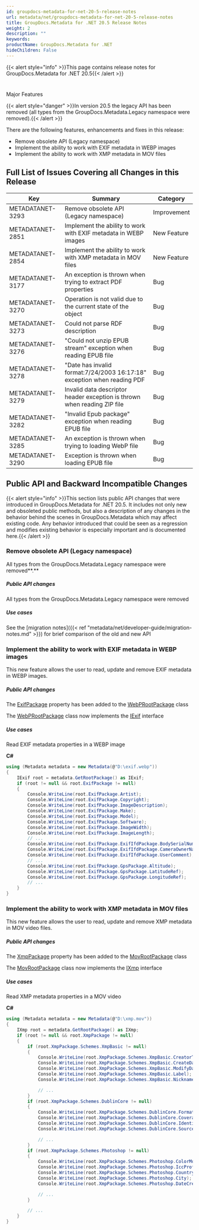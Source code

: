 ```yaml
---
id: groupdocs-metadata-for-net-20-5-release-notes
url: metadata/net/groupdocs-metadata-for-net-20-5-release-notes
title: GroupDocs.Metadata for .NET 20.5 Release Notes
weight: 2
description: ""
keywords: 
productName: GroupDocs.Metadata for .NET
hideChildren: False
---
```

{{< alert style="info" >}}This page contains release notes for GroupDocs.Metadata for .NET 20.5{{< /alert >}}

#   
Major Features

{{< alert style="danger" >}}In version 20.5 the legacy API has been removed (all types from the GroupDocs.Metadata.Legacy namespace were removed).{{< /alert >}}

  
There are the following features, enhancements and fixes in this release:

*   Remove obsolete API (Legacy namespace)
*   Implement the ability to work with EXIF metadata in WEBP images
*   Implement the ability to work with XMP metadata in MOV files  
      
    

## Full List of Issues Covering all Changes in this Release

| Key | Summary | Category |
| --- | --- | --- |
| METADATANET-3293 | Remove obsolete API (Legacy namespace) | Improvement |
| METADATANET-2851 | Implement the ability to work with EXIF metadata in WEBP images | New Feature |
| METADATANET-2854 | Implement the ability to work with XMP metadata in MOV files | New Feature |
| METADATANET-3177 | An exception is thrown when trying to extract PDF properties | Bug |
| METADATANET-3270 | Operation is not valid due to the current state of the object | Bug |
| METADATANET-3273 | Could not parse RDF description | Bug |
| METADATANET-3276 | "Could not unzip EPUB stream" exception when reading EPUB file | Bug |
| METADATANET-3278 | "Date has invalid format:7/24/2003 16:17:18" exception when reading PDF | Bug |
| METADATANET-3279 | Invalid data descriptor header exception is thrown when reading ZIP file | Bug |
| METADATANET-3282 | "Invalid Epub package" exception when reading EPUB file | Bug |
| METADATANET-3285 | An exception is thrown when trying to loading WebP file | Bug |
| METADATANET-3290 | Exception is thrown when loading EPUB file | Bug |

## Public API and Backward Incompatible Changes

{{< alert style="info" >}}This section lists public API changes that were introduced in GroupDocs.Metadata for .NET 20.5. It includes not only new and obsoleted public methods, but also a description of any changes in the behavior behind the scenes in GroupDocs.Metadata which may affect existing code. Any behavior introduced that could be seen as a regression and modifies existing behavior is especially important and is documented here.{{< /alert >}}

### Remove obsolete API (Legacy namespace)

All types from the GroupDocs.Metadata.Legacy namespace were removed**.**

##### Public API changes

All types from the GroupDocs.Metadata.Legacy namespace were removed

##### Use cases

See the [migration notes]({{< ref "metadata/net/developer-guide/migration-notes.md" >}}) for brief comparison of the old and new API

### Implement the ability to work with EXIF metadata in WEBP images

This new feature allows the user to read, update and remove EXIF metadata in WEBP images.

##### Public API changes

The [ExifPackage](https://apireference.groupdocs.com/net/metadata/groupdocs.metadata.formats.image/webprootpackage/properties/exifpackage) property has been added to the [WebPRootPackage](https://apireference.groupdocs.com/net/metadata/groupdocs.metadata.formats.image/webprootpackage) class

The [WebPRootPackage](https://apireference.groupdocs.com/net/metadata/groupdocs.metadata.formats.image/webprootpackage) class now implements the [IExif](https://apireference.groupdocs.com/net/metadata/groupdocs.metadata.standards.exif/iexif) interface

##### Use cases

Read EXIF metadata properties in a WEBP image

**C#**

```csharp
using (Metadata metadata = new Metadata(@"D:\exif.webp"))
{
	IExif root = metadata.GetRootPackage() as IExif;
	if (root != null && root.ExifPackage != null)
	{
		Console.WriteLine(root.ExifPackage.Artist);
		Console.WriteLine(root.ExifPackage.Copyright);
		Console.WriteLine(root.ExifPackage.ImageDescription);
		Console.WriteLine(root.ExifPackage.Make);
		Console.WriteLine(root.ExifPackage.Model);
		Console.WriteLine(root.ExifPackage.Software);
		Console.WriteLine(root.ExifPackage.ImageWidth);
		Console.WriteLine(root.ExifPackage.ImageLength);
		// ...
		Console.WriteLine(root.ExifPackage.ExifIfdPackage.BodySerialNumber);
		Console.WriteLine(root.ExifPackage.ExifIfdPackage.CameraOwnerName);
		Console.WriteLine(root.ExifPackage.ExifIfdPackage.UserComment);
		// ...
		Console.WriteLine(root.ExifPackage.GpsPackage.Altitude);
		Console.WriteLine(root.ExifPackage.GpsPackage.LatitudeRef);
		Console.WriteLine(root.ExifPackage.GpsPackage.LongitudeRef);
		// ...
	}
}
```

### Implement the ability to work with XMP metadata in MOV files

This new feature allows the user to read, update and remove XMP metadata in MOV video files.

##### Public API changes

The [XmpPackage](https://apireference.groupdocs.com/metadata/net/groupdocs.metadata.formats.video/movrootpackage/properties/xmppackage) property has been added to the [MovRootPackage](https://apireference.groupdocs.com/net/metadata/groupdocs.metadata.formats.video/movrootpackage) class

The [MovRootPackage](https://apireference.groupdocs.com/net/metadata/groupdocs.metadata.formats.video/movrootpackage) class now implements the [IXmp](https://apireference.groupdocs.com/net/metadata/groupdocs.metadata.standards.xmp/ixmp) interface

##### Use cases

Read XMP metadata properties in a MOV video

**C#**

```csharp
using (Metadata metadata = new Metadata(@"D:\xmp.mov"))
{
	IXmp root = metadata.GetRootPackage() as IXmp;
	if (root != null && root.XmpPackage != null)
	{
		if (root.XmpPackage.Schemes.XmpBasic != null)
		{
			Console.WriteLine(root.XmpPackage.Schemes.XmpBasic.CreatorTool);
			Console.WriteLine(root.XmpPackage.Schemes.XmpBasic.CreateDate);
			Console.WriteLine(root.XmpPackage.Schemes.XmpBasic.ModifyDate);
			Console.WriteLine(root.XmpPackage.Schemes.XmpBasic.Label);
			Console.WriteLine(root.XmpPackage.Schemes.XmpBasic.Nickname);

			// ...
		}
		if (root.XmpPackage.Schemes.DublinCore != null)
		{
			Console.WriteLine(root.XmpPackage.Schemes.DublinCore.Format);
			Console.WriteLine(root.XmpPackage.Schemes.DublinCore.Coverage);
			Console.WriteLine(root.XmpPackage.Schemes.DublinCore.Identifier);
			Console.WriteLine(root.XmpPackage.Schemes.DublinCore.Source);

			// ...
		}
		if (root.XmpPackage.Schemes.Photoshop != null)
		{
			Console.WriteLine(root.XmpPackage.Schemes.Photoshop.ColorMode);
			Console.WriteLine(root.XmpPackage.Schemes.Photoshop.IccProfile);
			Console.WriteLine(root.XmpPackage.Schemes.Photoshop.Country);
			Console.WriteLine(root.XmpPackage.Schemes.Photoshop.City);
			Console.WriteLine(root.XmpPackage.Schemes.Photoshop.DateCreated);

			// ... 
		}

		// ...
	}
}
```
